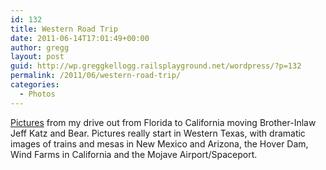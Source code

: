 ```yaml
---
id: 132
title: Western Road Trip
date: 2011-06-14T17:01:49+00:00
author: gregg
layout: post
guid: http://wp.greggkellogg.railsplayground.net/wordpress/?p=132
permalink: /2011/06/western-road-trip/
categories:
  - Photos
---
```

[Pictures](/galleries/Western%20Road%20Trip/index.html) from my drive out from Florida to California moving Brother-Inlaw Jeff Katz and Bear. Pictures really start in Western Texas, with dramatic images of trains and mesas in New Mexico and Arizona, the Hover Dam, Wind Farms in California and the Mojave Airport/Spaceport.